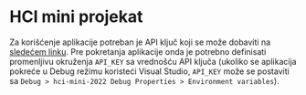 # HCI mini projekat

Za korišćenje aplikacije potreban je API ključ koji se može dobaviti na [sledećem linku](https://www.alphavantage.co/documentation/). Pre pokretanja aplikacije onda je potrebno definisati promenljivu okruženja `API_KEY` sa vrednošću API ključa (ukoliko se aplikacija pokreće u Debug režimu koristeći Visual Studio, `API_KEY` može se postaviti sa `Debug > hci-mini-2022 Debug Properties > Environment variables`).